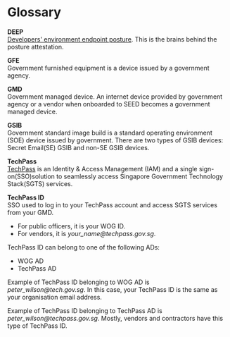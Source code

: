 # Glossary

**DEEP**<br>
[Developers' environment endpoint posture](https://dashboard.deep.tech.gov.sg/). This is the brains behind the posture attestation.

**GFE**<br>
Government furnished equipment is a device issued by a government agency.

**GMD**<br>
Government managed device. An internet device provided by government agency or a vendor when onboarded to SEED becomes a government managed device.

**GSIB**<br>
Government standard image build is a standard operating environment (SOE) device issued by government. There are two types of GSIB devices: Secret Email(SE) GSIB and non-SE GSIB devices.

**TechPass**<br>
[TechPass](https://docs.developer.tech.gov.sg/docs/techpass-user-guide/#/) is an Identity & Access Management (IAM) and  a single sign-on(SSO)solution to seamlessly access Singapore Government Technology Stack(SGTS) services.

**TechPass ID**<br>
SSO used to log in to your TechPass account and access SGTS services from your GMD.

- For public officers, it is your WOG ID.
- For vendors, it is *your_name<span>@</span>techpass.gov.sg*.

TechPass ID can belong to one of the following ADs:
- WOG AD
- TechPass AD

Example of TechPass ID belonging to WOG AD is *peter_wilson<span>@</span>tech.gov.sg*. In this case, your TechPass ID is the same as your organisation email address.

Example of TechPass ID belonging to TechPass AD is *peter_wilson<span>@</span>techpass.gov.sg*. Mostly, vendors and contractors have this type of TechPass ID.
